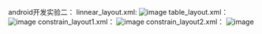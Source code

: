 android开发实验二：
linnear_layout.xml:
![image]()
table_layout.xml：
![image]()
constrain_layout1.xml：
![image]()
constrain_layout2.xml：
![image]()
